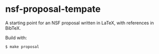 # nsf-proposal-tempate

A starting point for an NSF proposal written in LaTeX,
with references in BibTeX.

Build with:
```
$ make proposal
```

